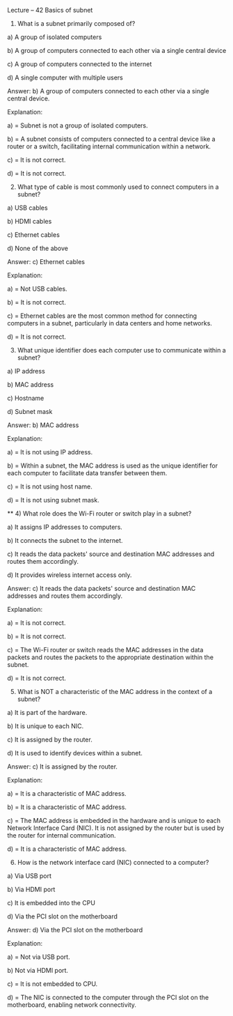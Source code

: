 ---
---
Lecture – 42     Basics of subnet 

 

 

1) What is a subnet primarily composed of? 

a) A group of isolated computers 

b) A group of computers connected to each other via a single central device 

c) A group of computers connected to the internet 

d) A single computer with multiple users 

 

Answer: b) A group of computers connected to each other via a single central device. 

 

Explanation:  

a) = Subnet is not a group of isolated computers. 

b) = A subnet consists of computers connected to a central device like a router or a switch, facilitating internal communication within a network. 

c) = It is not correct. 

d) = It is not correct. 

 

 

2) What type of cable is most commonly used to connect computers in a subnet? 

a) USB cables 

b) HDMI cables 

c) Ethernet cables 

d) None of the above 

 

Answer: c) Ethernet cables 

 

Explanation:  

a) = Not USB cables. 

b) = It is not correct. 

c) = Ethernet cables are the most common method for connecting computers in a subnet, particularly in data centers and home networks. 

d) = It is not correct. 

 

 

3) What unique identifier does each computer use to communicate within a subnet? 

a) IP address 

b) MAC address 

c) Hostname 

d) Subnet mask 

 

Answer: b) MAC address 

 

Explanation:  

a) = It is not using IP address. 

b) = Within a subnet, the MAC address is used as the unique identifier for each computer to facilitate data transfer between them. 

c) = It is not using host name. 

d) = It is not using subnet mask. 

 

 

** 4) What role does the Wi-Fi router or switch play in a subnet? 

a) It assigns IP addresses to computers. 

b) It connects the subnet to the internet. 

c) It reads the data packets' source and destination MAC addresses and routes them accordingly. 

d) It provides wireless internet access only. 

 

Answer: c) It reads the data packets' source and destination MAC addresses and routes them accordingly. 

 

Explanation:  

a) = It is not correct. 

b) = It is not correct. 

c) = The Wi-Fi router or switch reads the MAC addresses in the data packets and routes the packets to the appropriate destination within the subnet. 

d) = It is not correct. 

 

 

5) What is NOT a characteristic of the MAC address in the context of a subnet? 

a) It is part of the hardware. 

b) It is unique to each NIC. 

c) It is assigned by the router. 

d) It is used to identify devices within a subnet. 

 

Answer: c) It is assigned by the router. 

 

Explanation:  

a) = It is a characteristic of MAC address. 

b) = It is a characteristic of MAC address. 

c) = The MAC address is embedded in the hardware and is unique to each Network Interface Card (NIC). It is not assigned by the router but is used by the router for internal communication. 

d) = It is a characteristic of MAC address. 

 

 

6) How is the network interface card (NIC) connected to a computer? 

a) Via USB port 

b) Via HDMI port 

c) It is embedded into the CPU 

d) Via the PCI slot on the motherboard 

 

Answer: d) Via the PCI slot on the motherboard 

 

Explanation:  

a) = Not via USB port. 

b) Not via HDMI port. 

c) = It is not embedded to CPU. 

d) = The NIC is connected to the computer through the PCI slot on the motherboard, enabling network connectivity. 

 

 
